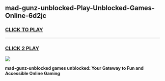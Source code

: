 
## mad-gunz-unblocked-Play-Unblocked-Games-Online-6d2jc
<h3>
<a href="https://premium76.site?title=mad-gunz-unblocked&ref=24A">CLICK TO PLAY</a></h3>
<hr>

<h3>
<a href="https://premium76.site?title=mad-gunz-unblocked&ref=24A">CLICK 2 PLAY</a>
  
</h3>

<a href="https://premium76.site?title=mad-gunz-unblocked&ref=24A"><img src="https://clearcache.store/games.png"></a>


**mad-gunz-unblocked games unblocked: Your Gateway to Fun and Accessible Online Gaming**
